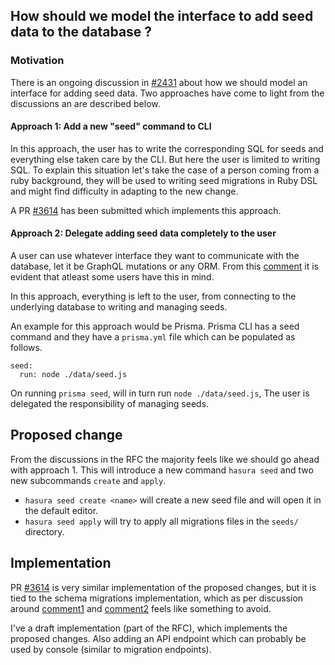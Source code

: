 ## How should we model the interface to add seed data to the database ?

### Motivation

There is an ongoing discussion in [#2431](https://github.com/hasura/graphql-engine/issues/2431) about how we should model an interface for adding seed data. Two approaches have come to light from the discussions an are described below.

#### Approach 1: Add a new "seed" command to CLI

In this approach, the user has to write the corresponding SQL for seeds and everything else taken care by the CLI. But here the user is limited to writing SQL. To explain this situation let's take the case of a person coming from a ruby background, they will be used to writing seed migrations in Ruby DSL and might find difficulty in adapting to the new change.

A PR [#3614](https://github.com/hasura/graphql-engine/pull/3614) has been submitted which implements this approach.

#### Approach 2: Delegate adding seed data completely to the user

A user can use whatever interface they want to communicate with the database, let it be GraphQL mutations or any ORM. From this [comment](https://github.com/hasura/graphql-engine/issues/2431#issuecomment-566033630) it is evident that atleast some users have this in mind.

In this approach, everything is left to the user, from connecting to the underlying database to writing and managing seeds.

An example for this approach would be Prisma. Prisma CLI has a seed command and they have a `prisma.yml` file which can be populated as follows.

```
seed:
  run: node ./data/seed.js
```

On running `prisma seed`, will in turn run `node ./data/seed.js`, The user is delegated the responsibility of managing seeds.

## Proposed change
From the discussions in the RFC the majority feels like we should go ahead with approach 1. 
This will introduce a new command `hasura seed` and two new subcommands `create` and `apply`. 

- `hasura seed create <name>` will create a new seed file and will open it in the default editor.
- `hasura seed apply` will try to apply all migrations files in the `seeds/` directory.

## Implementation

PR [#3614](https://github.com/hasura/graphql-engine/pull/3614) is very similar implementation of the proposed changes, but it is tied to the schema migrations implementation, which as per discussion around [comment1](https://github.com/hasura/graphql-engine/pull/3763#issuecomment-578011460) and [comment2](https://github.com/hasura/graphql-engine/pull/3763#issuecomment-578071739) feels like something to avoid.

I've a draft implementation (part of the RFC), which implements the proposed changes. Also adding an API endpoint which can probably be used by console (similar to migration endpoints).
